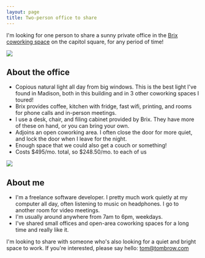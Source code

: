 ```yaml
---
layout: page
title: Two-person office to share
---
```

I'm looking for one person to share a sunny private office in the [Brix coworking space](https://brixmortarcoworking.com) on the capitol square, for any period of time!

<img class="large" src="images/pano.jpg" />

## About the office
- Copious natural light all day from big windows. This is the best light I've found in Madison, both in this building and in 3 other coworking spaces I toured!
- Brix provides coffee, kitchen with fridge, fast wifi, printing, and rooms for phone calls and in-person meetings.
- I use a desk, chair, and filing cabinet provided by Brix. They have more of these on hand, or you can bring your own.
- Adjoins an open coworking area. I often close the door for more quiet, and lock the door when I leave for the night.
- Enough space that we could also get a couch or something!
- Costs $495/mo. total, so $248.50/mo. to each of us

<img class="large" src="images/window.jpg" />

## About me
- I'm a freelance software developer. I pretty much work quietly at my computer all day, often listening to music on headphones. I go to another room for video meetings.
- I'm usually around anywhere from 7am to 6pm, weekdays.
- I've shared small offices and open-area coworking spaces for a long time and really like it.

I'm looking to share with someone who's also looking for a quiet and bright space to work. If you're interested, please say hello: [tom@tombrow.com](mailto:tom@tombrow.com)
